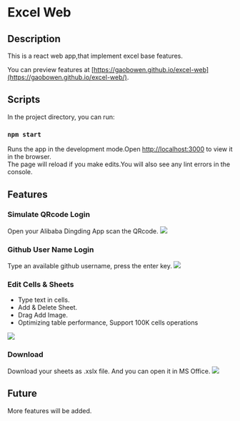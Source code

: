# Excel Web

## Description
This is a react web app,that implement excel base features.

You can preview features at [https://gaobowen.github.io/excel-web](https://gaobowen.github.io/excel-web/).

## Scripts

In the project directory, you can run:

### `npm start`

Runs the app in the development mode.Open [http://localhost:3000](http://localhost:3000) to view it in the browser.  
The page will reload if you make edits.You will also see any lint errors in the console.

## Features
### Simulate QRcode Login
Open your Alibaba Dingding App scan the QRcode.
![](readme_src/dingoutput.gif)

### Github User Name Login
Type an available github username, press the enter key.
![](readme_src/gitoutput.gif)

### Edit Cells & Sheets
- Type text in cells. 
- Add & Delete Sheet.  
- Drag Add Image.
- Optimizing table performance,  Support 100K cells operations 

![](readme_src/downloadoutput.gif)


### Download 
Download your sheets as .xslx file. And you can open it in MS Office.
![](readme_src/downloadoutput.gif)


## Future
More features will be added. 



